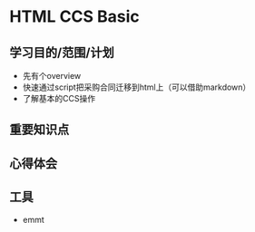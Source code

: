 # HTML CCS Basic

## 学习目的/范围/计划

* 先有个overview
* 快速通过script把采购合同迁移到html上（可以借助markdown）
* 了解基本的CCS操作

## 重要知识点



## 心得体会



## 工具
* emmt